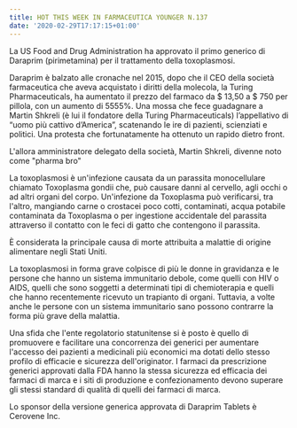 ```yaml
---
title: HOT THIS WEEK IN FARMACEUTICA YOUNGER N.137
date: '2020-02-29T17:17:15+01:00'
---
```

La US Food and Drug Administration ha approvato il primo generico di Daraprim (pirimetamina) per il trattamento della toxoplasmosi.

Daraprim è balzato alle cronache nel 2015, dopo che il CEO della società farmaceutica che aveva acquistato i diritti della molecola, la Turing Pharmaceuticals, ha aumentato il prezzo del farmaco da $ 13,50 a $ 750 per pillola, con un aumento di 5555%. Una mossa che fece guadagnare a Martin Shkreli (è lui il fondatore della Turing Pharmaceuticals) l’appellativo di “uomo più cattivo d’America”, scatenando le ire di pazienti, scienziati e politici. Una protesta che fortunatamente ha ottenuto un rapido dietro front.

L'allora amministratore delegato della società, Martin Shkreli, divenne noto come "pharma bro"

La toxoplasmosi è un'infezione causata da un parassita monocellulare chiamato Toxoplasma gondii che, può causare danni al cervello, agli occhi o ad altri organi del corpo. Un'infezione da Toxoplasma può verificarsi, tra l'altro, mangiando carne o crostacei poco cotti, contaminati, acqua potabile contaminata da Toxoplasma o per ingestione accidentale del parassita attraverso il contatto con le feci di gatto che contengono il parassita. 

È considerata la principale causa di morte attribuita a malattie di origine alimentare negli Stati Uniti.

La toxoplasmosi in forma grave colpisce di più le donne in gravidanza e le persone che hanno un sistema immunitario debole, come quelli con HIV o AIDS, quelli che sono soggetti a determinati tipi di chemioterapia e quelli che hanno recentemente ricevuto un trapianto di organi. Tuttavia, a volte anche le persone con un sistema immunitario sano possono contrarre la forma più grave della malattia.

Una sfida che l'ente regolatorio statunitense si è posto è quello di promuovere e facilitare una concorrenza dei generici per aumentare l'accesso dei pazienti a medicinali più economici ma dotati dello stesso profilo di efficacie e sicurezza dell'originator. I farmaci da prescrizione generici approvati dalla FDA hanno la stessa sicurezza ed efficacia dei farmaci di marca e i siti di produzione e confezionamento devono superare gli stessi standard di qualità di quelli dei farmaci di marca.





Lo sponsor della versione generica approvata di Daraprim Tablets è Cerovene Inc.
